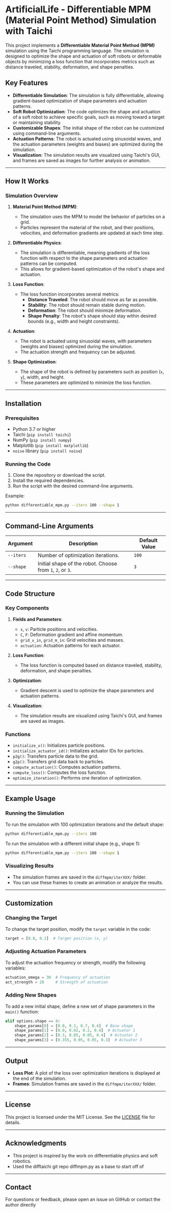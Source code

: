 # ArtificialLife - Differentiable MPM (Material Point Method) Simulation with Taichi

This project implements a **Differentiable Material Point Method (MPM)** simulation using the Taichi programming language. The simulation is designed to optimize the shape and actuation of soft robots or deformable objects by minimizing a loss function that incorporates metrics such as distance traveled, stability, deformation, and shape penalties.

## Key Features

- **Differentiable Simulation**: The simulation is fully differentiable, allowing gradient-based optimization of shape parameters and actuation patterns.
- **Soft Robot Optimization**: The code optimizes the shape and actuation of a soft robot to achieve specific goals, such as moving toward a target or maintaining stability.
- **Customizable Shapes**: The initial shape of the robot can be customized using command-line arguments.
- **Actuation Patterns**: The robot is actuated using sinusoidal waves, and the actuation parameters (weights and biases) are optimized during the simulation.
- **Visualization**: The simulation results are visualized using Taichi's GUI, and frames are saved as images for further analysis or animation.

---

## How It Works

### Simulation Overview
1. **Material Point Method (MPM)**:
   - The simulation uses the MPM to model the behavior of particles on a grid.
   - Particles represent the material of the robot, and their positions, velocities, and deformation gradients are updated at each time step.

2. **Differentiable Physics**:
   - The simulation is differentiable, meaning gradients of the loss function with respect to the shape parameters and actuation patterns can be computed.
   - This allows for gradient-based optimization of the robot's shape and actuation.

3. **Loss Function**:
   - The loss function incorporates several metrics:
     - **Distance Traveled**: The robot should move as far as possible.
     - **Stability**: The robot should remain stable during motion.
     - **Deformation**: The robot should minimize deformation.
     - **Shape Penalty**: The robot's shape should stay within desired bounds (e.g., width and height constraints).

4. **Actuation**:
   - The robot is actuated using sinusoidal waves, with parameters (weights and biases) optimized during the simulation.
   - The actuation strength and frequency can be adjusted.

5. **Shape Optimization**:
   - The shape of the robot is defined by parameters such as position (`x`, `y`), width, and height.
   - These parameters are optimized to minimize the loss function.

---

## Installation

### Prerequisites
- Python 3.7 or higher
- Taichi (`pip install taichi`)
- NumPy (`pip install numpy`)
- Matplotlib (`pip install matplotlib`)
- `noise` library (`pip install noise`)

### Running the Code
1. Clone the repository or download the script.
2. Install the required dependencies.
3. Run the script with the desired command-line arguments.

Example:
```bash
python differentiable_mpm.py --iters 100 --shape 1
```

---

## Command-Line Arguments

| Argument       | Description                                                                 | Default Value |
|----------------|-----------------------------------------------------------------------------|---------------|
| `--iters`      | Number of optimization iterations.                                          | `100`         |
| `--shape`      | Initial shape of the robot. Choose from `1`, `2`, or `3`.                   | `3`           |

---

## Code Structure

### Key Components
1. **Fields and Parameters**:
   - `x`, `v`: Particle positions and velocities.
   - `C`, `F`: Deformation gradient and affine momentum.
   - `grid_v_in`, `grid_m_in`: Grid velocities and masses.
   - `actuation`: Actuation patterns for each actuator.

2. **Loss Function**:
   - The loss function is computed based on distance traveled, stability, deformation, and shape penalties.

3. **Optimization**:
   - Gradient descent is used to optimize the shape parameters and actuation patterns.

4. **Visualization**:
   - The simulation results are visualized using Taichi's GUI, and frames are saved as images.

### Functions
- `initialize_x()`: Initializes particle positions.
- `initialize_actuator_id()`: Initializes actuator IDs for particles.
- `p2g()`: Transfers particle data to the grid.
- `g2p()`: Transfers grid data back to particles.
- `compute_actuation()`: Computes actuation patterns.
- `compute_loss()`: Computes the loss function.
- `optimize_iteration()`: Performs one iteration of optimization.

---

## Example Usage

### Running the Simulation
To run the simulation with 100 optimization iterations and the default shape:
```bash
python differentiable_mpm.py --iters 100
```

To run the simulation with a different initial shape (e.g., shape 1):
```bash
python differentiable_mpm.py --iters 100 --shape 1
```

### Visualizing Results
- The simulation frames are saved in the `diffmpm/iterXXX/` folder.
- You can use these frames to create an animation or analyze the results.

---

## Customization

### Changing the Target
To change the target position, modify the `target` variable in the code:
```python
target = [0.8, 0.2]  # Target position (x, y)
```

### Adjusting Actuation Parameters
To adjust the actuation frequency or strength, modify the following variables:
```python
actuation_omega = 30  # Frequency of actuation
act_strength = 20     # Strength of actuation
```

### Adding New Shapes
To add a new initial shape, define a new set of shape parameters in the `main()` function:
```python
elif options.shape == 4:
    shape_params[0] = [0.0, 0.1, 0.7, 0.4]  # Base shape
    shape_params[1] = [0.0, 0.02, 0.2, 0.4]  # Actuator 1
    shape_params[2] = [0.3, 0.05, 0.05, 0.4]  # Actuator 2
    shape_params[3] = [0.355, 0.05, 0.05, 0.3]  # Actuator 3
```

---

## Output

- **Loss Plot**: A plot of the loss over optimization iterations is displayed at the end of the simulation.
- **Frames**: Simulation frames are saved in the `diffmpm/iterXXX/` folder.

---

## License

This project is licensed under the MIT License. See the [LICENSE](LICENSE) file for details.

---

## Acknowledgments

- This project is inspired by the work on differentiable physics and soft robotics.
- Used the difftaichi git repo diffmpm.py as a base to start off of 

---

## Contact

For questions or feedback, please open an issue on GitHub or contact the author directly 
